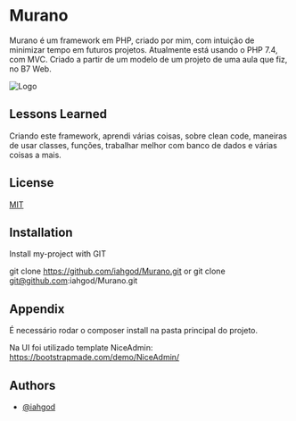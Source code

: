 
# Murano

Murano é um framework em PHP, criado por mim, com intuição de minimizar tempo em futuros projetos.
Atualmente está usando o PHP 7.4, com MVC. Criado a partir de um modelo de um projeto de uma 
aula que fiz, no B7 Web.

![Logo](https://prnt.sc/bhAaT351C9eP)


## Lessons Learned

Criando este framework, aprendi várias coisas, sobre clean code, maneiras de usar
 classes, funções, trabalhar melhor com banco de dados e várias coisas a mais.


## License

[MIT](https://choosealicense.com/licenses/mit/)


## Installation

Install my-project with GIT

git clone https://github.com/iahgod/Murano.git
or
git clone git@github.com:iahgod/Murano.git
    
## Appendix

É necessário rodar o composer install na pasta principal do projeto.

Na UI foi utilizado template NiceAdmin: https://bootstrapmade.com/demo/NiceAdmin/


## Authors

- [@iahgod](https://www.github.com/iahgod)

